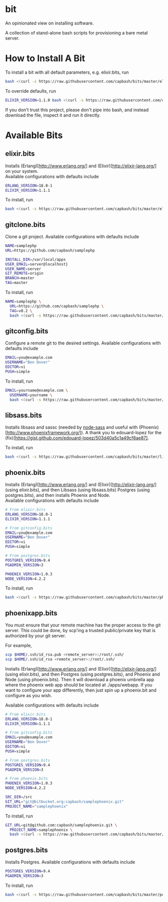 bit
==============

An opinionated view on installing software.

A collection of stand-alone bash scripts for provisioning a bare metal server.

# How to Install A Bit #

To install a bit with all default parameters, e.g. elixir.bits, run

```bash
bash <(curl -s https://raw.githubusercontent.com/capbash/bits/master/elixir.bits)
```

To override defaults, run

```bash
ELIXIR_VERSION=1.1.0 bash <(curl -s https://raw.githubusercontent.com/capbash/bits/master/elixir.bits)
```

If you don't trust this project, please don't pipe into bash, and instead download the file,
inspect it and run it directly.

# Available Bits #

## elixir.bits ##

Installs (Erlang)[http://www.erlang.org/] and (Elixir)[http://elixir-lang.org/] on your system.  
Available configurations with defaults include

```bash
ERLANG_VERSION=18.0-1
ELIXIR_VERSION=1.1.1
```
To install, run

```bash
bash <(curl -s https://raw.githubusercontent.com/capbash/bits/master/elixir.bits)
```
## gitclone.bits ##

Clone a git project.  Available configurations with defaults include

```bash
NAME=samplephp
URL=https://github.com/capbash/samplephp

INSTALL_DIR=/var/local/apps
USER_EMAIL=server@localhost}
USER_NAME=server
GIT_REMOTE=origin
BRANCH=master
TAG=master
```
To install, run

```bash
NAME=samplephp \
  URL=https://github.com/capbash/samplephp \
  TAG=v0.2 \
  bash <(curl -s https://raw.githubusercontent.com/capbash/bits/master/gitclone.bits)
```


## gitconfig.bits ##

Configure a remote git to the desired settings.  Available configurations with defaults include

```bash
EMAIL=you@example.com
USERNAME="Ben Dover"
EDITOR=vi
PUSH=simple
```
To install, run

```bash
EMAIL=yourname@example.com \
  USERNAME=yourname \
  bash <(curl -s https://raw.githubusercontent.com/capbash/bits/master/gitconfig.bits)
```

## libsass.bits ##

Installs libsass and sassc (needed by [node-sass](https://github.com/sass/node-sass)
and useful with (Phoenix)[http://www.phoenixframework.org/]).  A thank you to
edouard-lopez for the (fix)[https://gist.github.com/edouard-lopez/503d40a5c1a49cf8ae87].

To install, run

```bash
bash <(curl -s https://raw.githubusercontent.com/capbash/bits/master/libsass.bits)
```

## phoenix.bits ##

Installs (Erlang)[http://www.erlang.org/] and (Elixir)[http://elixir-lang.org/] (using elixir.bits),
and then Libsass (using libsass.bits)
Postgres (using postgres.bits), and then installs Phoenix and Node.  
Available configurations with defaults include

```bash
# From elixir.bits
ERLANG_VERSION=18.0-1
ELIXIR_VERSION=1.1.1

# From gitconfig.bits
EMAIL=you@example.com
USERNAME="Ben Dover"
EDITOR=vi
PUSH=simple

# From postgres.bits
POSTGRES_VERSION=9.4
PGADMIN_VERSION=3

PHOENIX_VERSION=1.0.3
NODE_VERSION=4.2.2
```
To install, run

```bash
bash <(curl -s https://raw.githubusercontent.com/capbash/bits/master/phoenix.bits)
```

## phoenixapp.bits ##

You must ensure that your remote machine has the proper access to the
git server.  This could be done, by scp'ing a trusted public/private key
that is authorized by your git server.

For example,
```bash
scp $HOME/.ssh/id_rsa.pub <remote_server>:/root/.ssh/
scp $HOME/.ssh/id_rsa <remote_server>:/root/.ssh/
```

Installs (Erlang)[http://www.erlang.org/] and (Elixir)[http://elixir-lang.org/] (using elixir.bits), and then
Postgres (using postgres.bits), and Phoenix and Node (using phoenix.bits).
Then it will download a phoenix umbrella app where the phoenix web app
should be located at ./apps/webapp.  If you want to configure your app
differently, then just spin up a phoenix.bit and configure as you wish.

Available configurations with defaults include

```bash
# From elixir.bits
ERLANG_VERSION=18.0-1
ELIXIR_VERSION=1.1.1

# From gitconfig.bits
EMAIL=you@example.com
USERNAME="Ben Dover"
EDITOR=vi
PUSH=simple

# From postgres.bits
POSTGRES_VERSION=9.4
PGADMIN_VERSION=3

# From phoenix.bits
PHOENIX_VERSION=1.0.3
NODE_VERSION=4.2.2

SRC_DIR=/src
GIT_URL="git@bitbucket.org:capbash/samplephoenix.git"
PROJECT_NAME="samplephoenix"
```

To install, run

```bash
GIT_URL=git@github.com:capbash/samplephoenix.git \
  PROJECT_NAME=samplephoenix \
  bash <(curl -s https://raw.githubusercontent.com/capbash/bits/master/phoenixapp.bits)
```

## postgres.bits ##

Installs Postgres.
Available configurations with defaults include

```bash
POSTGRES_VERSION=9.4
PGADMIN_VERSION=3
```
To install, run

```bash
bash <(curl -s https://raw.githubusercontent.com/capbash/bits/master/postgres.bits)
```
